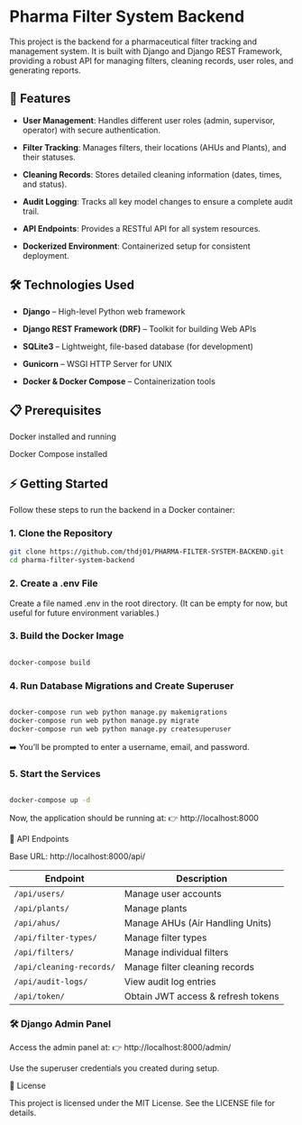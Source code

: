 # Pharma Filter System Backend

This project is the backend for a pharmaceutical filter tracking and management system.
It is built with Django and Django REST Framework, providing a robust API for managing filters, cleaning records, user roles, and generating reports.

## 🚀 Features

- **User Management**: Handles different user roles (admin, supervisor, operator) with secure authentication.

- **Filter Tracking**: Manages filters, their locations (AHUs and Plants), and their statuses.

- **Cleaning Records**: Stores detailed cleaning information (dates, times, and status).

- **Audit Logging**: Tracks all key model changes to ensure a complete audit trail.

- **API Endpoints**: Provides a RESTful API for all system resources.

- **Dockerized Environment**: Containerized setup for consistent deployment.

## 🛠 Technologies Used

- **Django** – High-level Python web framework

- **Django REST Framework (DRF)** – Toolkit for building Web APIs

- **SQLite3** – Lightweight, file-based database (for development)

- **Gunicorn** – WSGI HTTP Server for UNIX

- **Docker & Docker Compose** – Containerization tools

## 📋 Prerequisites

Docker
 installed and running

Docker Compose
 installed

## ⚡ Getting Started

Follow these steps to run the backend in a Docker container:

### 1. Clone the Repository
```bash
git clone https://github.com/thdj01/PHARMA-FILTER-SYSTEM-BACKEND.git
cd pharma-filter-system-backend
```

### 2. Create a .env File

Create a file named .env in the root directory.
(It can be empty for now, but useful for future environment variables.)

### 3. Build the Docker Image
```bash

docker-compose build
```
### 4. Run Database Migrations and Create Superuser
```bash

docker-compose run web python manage.py makemigrations
docker-compose run web python manage.py migrate
docker-compose run web python manage.py createsuperuser
```

➡️ You’ll be prompted to enter a username, email, and password.

### 5. Start the Services
```bash

docker-compose up -d
```

Now, the application should be running at:
👉 http://localhost:8000

📡 API Endpoints

Base URL: http://localhost:8000/api/

| Endpoint             | Description                          |
|-----------------------|--------------------------------------|
| `/api/users/`         | Manage user accounts                 |
| `/api/plants/`        | Manage plants                        |
| `/api/ahus/`          | Manage AHUs (Air Handling Units)     |
| `/api/filter-types/`  | Manage filter types                  |
| `/api/filters/`       | Manage individual filters            |
| `/api/cleaning-records/` | Manage filter cleaning records   |
| `/api/audit-logs/`    | View audit log entries               |
| `/api/token/`         | Obtain JWT access & refresh tokens   |

### 🛠 Django Admin Panel

Access the admin panel at:
👉 http://localhost:8000/admin/

Use the superuser credentials you created during setup.

📄 License

This project is licensed under the MIT License.
See the LICENSE
 file for details.